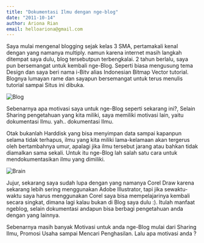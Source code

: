 ```yaml
---
title: "Dokumentasi Ilmu dengan nge-blog"
date: "2011-10-14"
author: Ariona Rian
email: helloariona@gmail.com
---
```


Saya mulai mengenal blogging sejak kelas 3 SMA, pertamakali kenal dengan yang namanya multiply. namun karena internet masih langkah ditempat saya dulu, blog tersebutpun terbengkalai. 2 tahun berlalu, saya pun bersemangat untuk kembali nge-Blog. Seperti biasa mengusung tema Design dan saya beri nama i-Bitv alias Indonesian Bitmap Vector tutorial. Blognya lumayan rame dan sayapun bersemangat untuk terus menulis tutorial sampai Situs ini dibuka.

![Blog](/assets/img/blog-board.jpg)

Sebenarnya apa motivasi saya untuk nge-Blog seperti sekarang ini?, Selain Sharing pengetahuan yang kita miliki, saya memiliki motivasi lain, yaitu dokumentasi Ilmu. yah.. dokumentasi Ilmu.

Otak bukanlah Harddisk yang bisa menyimpan data sampai kapanpun selama tidak terhapus, ilmu yang kita miliki lama-kelamaan akan tergerus oleh bertambahnya umur, apalagi jika ilmu tersebut jarang atau bahkan tidak diamalkan sama sekali. Untuk itu nge-Blog lah salah satu cara untuk mendokumentasikan ilmu yang dimiliki.

![Brain](/assets/img/left-brain-right-brain-activity.jpg)

Jujur, sekarang saya sudah lupa dengan yang namanya Corel Draw karena sekarang lebih sering menggunakan Adobe Illustrator, tapi jika sewaktu-waktu saya harus menggunakan Corel saya bisa mempelajarinya kembali secara singkat, dimana lagi kalau bukan di Blog saya dulu :). Itulah manfaat ngeblog, selain dokumentasi andapun bisa berbagi pengetahuan anda dengan yang lainnya.

Sebenarnya masih banyak Motivasi untuk anda nge-Blog mulai dari Sharing Ilmu, Promosi Usaha sampai Mencari Penghasilan. Lalu apa motivasi anda ?
